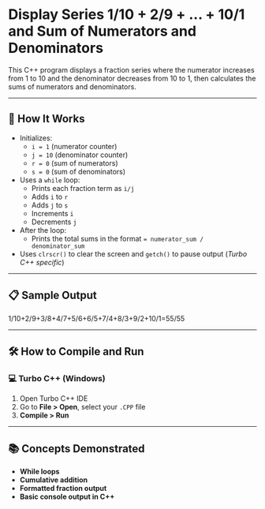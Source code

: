 # Display Series 1/10 + 2/9 + ... + 10/1 and Sum of Numerators and Denominators

This C++ program displays a fraction series where the numerator increases from 1 to 10 and the denominator decreases from 10 to 1, then calculates the sums of numerators and denominators.

---

## 🚀 How It Works

- Initializes:
  - `i = 1` (numerator counter)
  - `j = 10` (denominator counter)
  - `r = 0` (sum of numerators)
  - `s = 0` (sum of denominators)
- Uses a `while` loop:
  - Prints each fraction term as `i/j`
  - Adds `i` to `r`
  - Adds `j` to `s`
  - Increments `i`
  - Decrements `j`
- After the loop:
  - Prints the total sums in the format `= numerator_sum / denominator_sum`
- Uses `clrscr()` to clear the screen and `getch()` to pause output (*Turbo C++ specific*)

---

## 📋 Sample Output

1/10+2/9+3/8+4/7+5/6+6/5+7/4+8/3+9/2+10/1=55/55

---

## 🛠️ How to Compile and Run

### 💻 Turbo C++ (Windows)

1. Open Turbo C++ IDE  
2. Go to **File > Open**, select your `.CPP` file  
3. **Compile > Run**

---

## 📚 Concepts Demonstrated
- **While loops**
- **Cumulative addition**
- **Formatted fraction output**
- **Basic console output in C++**
